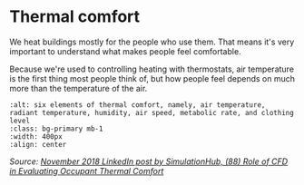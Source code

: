 # Thermal comfort

We heat buildings mostly for the people who use them. That means it's very important to understand what makes people feel comfortable.

Because we're used to controlling heating with thermostats, air temperature is the first thing most people think of, but how people feel depends on much more than the temperature of the air.


```{image} ../images/ashrae-thermal-comfort.png
:alt: six elements of thermal comfort, namely, air temperature, radiant temperature, humidity, air speed, metabolic rate, and clothing level
:class: bg-primary mb-1
:width: 400px
:align: center
```

*Source: [November 2018 LinkedIn post by SimulationHub, (88) Role of CFD in Evaluating Occupant Thermal Comfort](https://www.linkedin.com/pulse/role-cfd-evaluating-occupant-thermal-comfort-sandip-jadhav/)*



